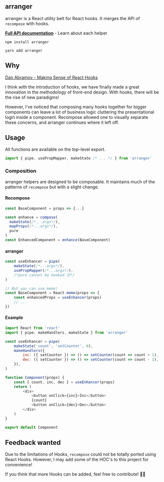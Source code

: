 ## arranger

arranger is a React utility belt for React hooks. It merges the API of `recompose` with hooks.

[**Full API documentation**](docs/API.md) - Learn about each helper

```
npm install arranger
```

```
yarn add arranger
```

## Why

[Dan Abramov - Making Sense of React Hooks](https://dev.to/dan_abramov/making-sense-of-react-hooks-2eib)

I think with the introduction of hooks, we have finally made a great innovation in the methodology of front-end design. With hooks, there will be the rise of new paradigms!

However, I've noticed that composing many hooks together for bigger components can leave a lot of business logic cluttering the presentational login inside a component. Recompose allowed one to visually separate these concerns, and arranger continues where it left off.

## Usage

All functions are available on the top-level export.

```js
import { pipe, usePropMapper, makeState /* ... */ } from 'arranger'
```

### Composition

arranger helpers are designed to be composable. It maintains much of the patterns of `recompose` but with a slight change.

#### Recompose

```js
const BaseComponent = props => {...}

const enhance = compose(
  makeState(/*...args*/),
  mapProps(/*...args*/),
  pure
)
const EnhancedComponent = enhance(BaseComponent)
```

#### arranger

```js
const useEnhancer = pipe(
    makeState(/*...args*/),
    usePropMapper(/*...args*/),
    /*pure cannot be hooked 😔*/
)

// But you can use memo!
const BaseComponent = React.memo(props => {
    const enhancedProps = useEnhancer(props)
    // ...
})
```

#### Example

```js
import React from 'react'
import { pipe, makeHandlers, makeState } from 'arranger'

const useEnhancer = pipe(
    makeState('count', 'setCounter', 0),
    makeHandlers({
        inc: ({ setCounter }) => () => setCounter(count => count + 1),
        dec: ({ setCounter }) => () => setCounter(count => count - 1),
    }),
)

function Component(props) {
    const { count, inc, dec } = useEnhancer(props)
    return (
        <div>
            <button onClick={inc}>Inc</button>
            {count}
            <button onClick={dec}>Dec</button>
        </div>
    )
}

export default Component
```

## Feedback wanted

Due to the limitations of Hooks, `recompose` could not be totally ported using React Hooks. However, I may add some of the HOC's to this project for convenience!

If you think that more Hooks can be added, feel free to contribute! 🎉🎉
